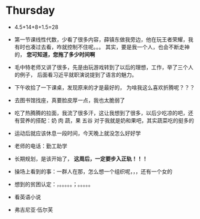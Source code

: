 # Thursday

- 4.5+14+8+1.5=28

- 第一节课线性代数，少看了很多内容，薛镇东做我旁边，他在玩王者荣耀，我有时也凑过去看，咋就控制不住呢。。。 其实，要是我一个人，也会不断走神的， __您可知道，您拖了多少时间啊__
- 毛中特老师又讲了很多，先是由玩游戏转到了以后的理想，工作，举了三个人的例子， 后面看习近平就职演说提到了语言的魅力。
- 下午收拾了一下课桌，发现原来的才是最好的， 为啥我这么喜欢折腾呢？？？
- 去图书馆找座，真要脸皮厚一点，我也太脆弱了
- 吃了热腾腾的拉面，我流了很多汗，这让我想到了很多，以后少吃凉的吧，还有营养的搭配：奶 肉 蔬，果 五谷 对于我就是奶和果吧，其实蔬菜吃的挺多的
- 运动后就应该休息一段时间，今天晚上就没怎么好好学
- 老师的电话：勤工助学
- 长期规划，是该开始了， __这周后，一定要步入正轨！！！__
- 操场上看到的事：一群人在那，怎么想一个组织呢，，，还有一个女的
- 想到的贫困认定：，。。。。。；。。。。。
- 看英语小说
- 弗吉尼亚·伍尔芙
